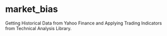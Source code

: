 # market_bias
Getting Historical Data from Yahoo Finance and Applying Trading Indicators from Technical Analysis Library.
